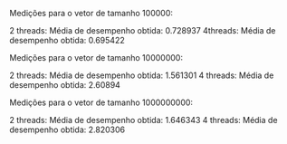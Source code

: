 Medições para o vetor de tamanho 100000:

2 threads:
Média de desempenho obtida:  0.728937
4threads:
Média de desempenho obtida:  0.695422

Medições para o vetor de tamanho 10000000:

2 threads:
Média de desempenho obtida:  1.561301
4 threads:
Média de desempenho obtida:  2.60894

Medições para o vetor de tamanho 1000000000:

2 threads:
Média de desempenho obtida:  1.646343
4 threads:
Média de desempenho obtida: 2.820306
